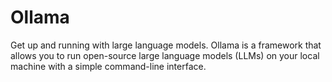 # Ollama
 Get up and running with large language models. 
 Ollama is a framework that allows you to run open-source large language models (LLMs) on your local machine with a simple command-line interface. 



